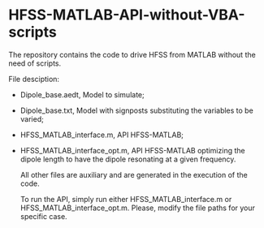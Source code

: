 # HFSS-MATLAB-API-without-VBA-scripts
The repository contains the code to drive HFSS from MATLAB without the need of scripts.

File desciption:
- Dipole_base.aedt, Model to simulate;
- Dipole_base.txt, Model with signposts substituting the variables to be varied;
- HFSS_MATLAB_interface.m, API HFSS-MATLAB;
- HFSS_MATLAB_interface_opt.m, API HFSS-MATLAB optimizing the dipole length to have the dipole resonating at a given frequency.

  All other files are auxiliary and are generated in the execution of the code.
  
  To run the API, simply run either HFSS_MATLAB_interface.m or HFSS_MATLAB_interface_opt.m.
  Please, modify the file paths for your specific case.

